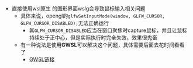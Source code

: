 - 直接使用wsl原生 的图形界面wslg会导致鼠标输入相关问题
	- 具体来说，opengl的`glfwSetInputMode(window, GLFW_CURSOR, GLFW_CURSOR_DISABLED);`无法正确运行
		- 其`GLFW_CURSOR_DISABLED`应当在窗口聚焦时capture鼠标，并且让鼠标持续处于正中心，但是实际执行时完全失效，效果很鬼畜
	- 有一种说法是使用**GWSL**可以解决这个问题，具体需要后面去花时间看看了
		- [GWSL链接](https://opticos.github.io/gwsl/)